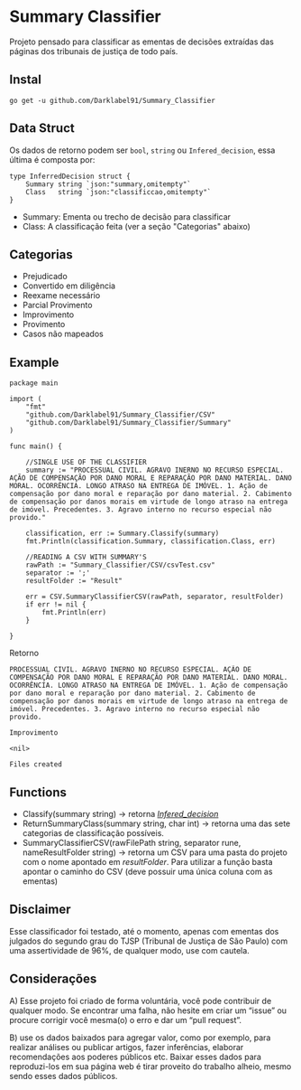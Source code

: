 # Summary Classifier
Projeto pensado para classificar as ementas de decisões extraídas das páginas dos tribunais de justiça de todo país.

## Instal
``` go get -u github.com/Darklabel91/Summary_Classifier ```

## Data Struct
Os dados de retorno podem ser ```bool```, ```string``` ou ```Infered_decision```, essa última é composta por:

``` 
type InferredDecision struct {
	Summary string `json:"summary,omitempty"`
	Class   string `json:"classificcao,omitempty"`
}
```

- Summary: Ementa ou trecho de decisão para classificar
- Class: A classificação feita (ver a seção "Categorias" abaixo)

## Categorias
- Prejudicado
- Convertido em diligência
- Reexame necessário
- Parcial Provimento
- Improvimento
- Provimento
- Casos não mapeados

## Example

``` 
package main

import (
	"fmt"
	"github.com/Darklabel91/Summary_Classifier/CSV"
	"github.com/Darklabel91/Summary_Classifier/Summary"
)

func main() {

	//SINGLE USE OF THE CLASSIFIER
	summary := "PROCESSUAL CIVIL. AGRAVO INERNO NO RECURSO ESPECIAL. AÇÃO DE COMPENSAÇÃO POR DANO MORAL E REPARAÇÃO POR DANO MATERIAL. DANO MORAL. OCORRÊNCIA. LONGO ATRASO NA ENTREGA DE IMÓVEL. 1. Ação de compensação por dano moral e reparação por dano material. 2. Cabimento de compensação por danos morais em virtude de longo atraso na entrega de imóvel. Precedentes. 3. Agravo interno no recurso especial não provido."

	classification, err := Summary.Classify(summary)
	fmt.Println(classification.Summary, classification.Class, err)

	//READING A CSV WITH SUMMARY'S
	rawPath := "Summary_Classifier/CSV/csvTest.csv"
	separator := ';'
	resultFolder := "Result"

	err = CSV.SummaryClassifierCSV(rawPath, separator, resultFolder)
	if err != nil {
		fmt.Println(err)
	}

}
 ```
Retorno
``` 
PROCESSUAL CIVIL. AGRAVO INERNO NO RECURSO ESPECIAL. AÇÃO DE COMPENSAÇÃO POR DANO MORAL E REPARAÇÃO POR DANO MATERIAL. DANO MORAL. OCORRÊNCIA. LONGO ATRASO NA ENTREGA DE IMÓVEL. 1. Ação de compensação por dano moral e reparação por dano material. 2. Cabimento de compensação por danos morais em virtude de longo atraso na entrega de imóvel. Precedentes. 3. Agravo interno no recurso especial não provido. 

Improvimento 

<nil>

Files created
 ```

## Functions
- Classify(summary string) -> retorna *[Infered_decision](https://pkg.go.dev/github.com/Darklabel91/Summary_Classifier/Summary#InferredDecision)* 
- ReturnSummaryClass(summary string, char int) -> retorna uma das sete categorias de classificação possíveis.
- SummaryClassifierCSV(rawFilePath string, separator rune, nameResultFolder string) -> retorna um CSV para uma pasta do projeto com o nome apontado em *resultFolder*. Para utilizar a função basta apontar o caminho do CSV (deve possuir uma única coluna com as ementas)

## Disclaimer
Esse classificador foi testado, até o momento, apenas com ementas dos julgados do segundo grau do TJSP (Tribunal de Justiça de São Paulo) com uma assertividade de 96%, de qualquer modo, use com cautela.

## Considerações
A) Esse projeto foi criado de forma voluntária, você pode contribuir de qualquer modo. Se encontrar uma falha, não hesite em criar um “issue” ou  procure corrigir você mesma(o) o erro e dar um “pull request”.

B) use os dados baixados para agregar valor, como por exemplo, para realizar análises ou publicar artigos, fazer inferências, elaborar recomendações aos poderes públicos etc. Baixar esses dados para reproduzi-los em sua página web é tirar proveito do trabalho alheio, mesmo sendo esses dados públicos.
